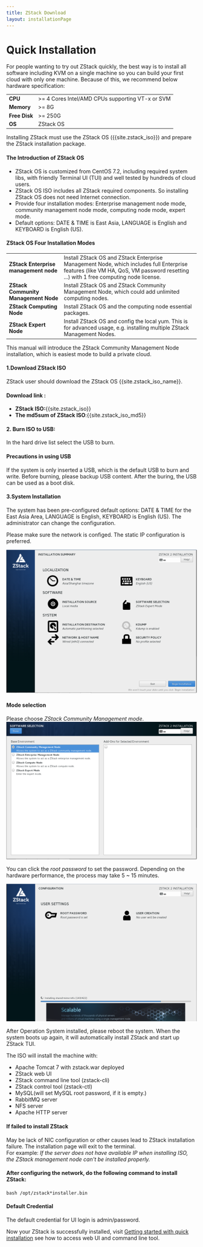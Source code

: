 ```yaml
---
title: ZStack Download
layout: installationPage
---
```


<h1 id="quickInstallation">Quick Installation</h1>

For people wanting to try out ZStack quickly, the best way is to install all software including KVM on a single machine so
you can build your first cloud with only one machine. Because of this, we recommend below hardware specification:

<table class="table table-striped table-bordered">
  <tr>
    <td><b>CPU</b></td>
    <td>>= 4 Cores Intel/AMD CPUs supporting VT-x or SVM</td>
  </tr>
  <tr>
    <td><b>Memory</b></td>
    <td>>= 8G</td>
  </tr>
  <tr>
    <td><b>Free Disk</b></td>
    <td>>= 250G</td>
  </tr>
  <tr>
    <td><b>OS</b></td>
    <td>ZStack OS</td>
  </tr>
</table>


Installing ZStack must use the ZStack OS ({{site.zstack_iso}}) and prepare the ZStack installation package.
<div class="bs-callout bs-callout-info">
  <h4>The Introduction of ZStack OS</h4>
  <ul>
    <li>ZStack OS is customized from CentOS 7.2, including required system libs, with friendly Terminal UI (TUI) and well tested by hundreds of cloud users.</li>
    <li>ZStack OS ISO includes all ZStack required components. So installing ZStack OS does not need Internet connection. </li>
    <li>Provide four installation modes: Enterprise management node mode, community management node mode, computing node mode, expert mode. </li>
    <li>Default options: DATE & TIME is East Asia, LANGUAGE is English and KEYBOARD is English (US). </li>
  </ul>

  <h4>ZStack OS Four Installation Modes</h4>
  
  <table class="table table-striped table-bordered">
    <tr>
      <td><b>ZStack Enterprise management node</b></td>
      <td>Install ZStack OS and ZStack Enterprise Management Node, which includes full Enterprise features (like VM HA, QoS, VM password resetting ...) with 1 free computing node license.</td>
    </tr>
    <tr>
      <td><b>ZStack Community Management Node</b></td>
      <td>Install ZStack OS and ZStack Community Management Node, which could add unlimited computing nodes.</td>
    </tr>
    <tr>
      <td><b>ZStack Computing Node</b></td>
      <td>Install ZStack OS and the computing node essential packages.</td>
    </tr>
    <tr>
      <td><b>ZStack Expert Node</b></td>
      <td>Install ZStack OS and config the local yum. This is for advanced usage, e.g. installing multiple ZStack Management Nodes.</td>
    </tr>
  </table>
</div>

This manual will introduce the ZStack Community Management Node installation, which is easiest mode to build a private cloud. 

#### 1.Download ZStack ISO

ZStack user should download the ZStack OS {{site.zstack_iso_name}}.<br>
 
#### Download link :
<ul>
  <li><b>ZStack ISO:</b>{{site.zstack_iso}}</li>
  <li><b>The md5sum of ZStack ISO</b>:{{site.zstack_iso_md5}}</li>
</ul>

#### 2. Burn ISO to USB:

In the hard drive list select the USB to burn.

<div class="bs-callout bs-callout-warning">
  <h4>Precautions in using USB</h4>
  If the system is only inserted a USB, which is the default USB to burn and write. Before burning, please backup USB content.
  After the buring, the USB can be used as a boot disk.
</div>

#### 3.System Installation

The system has been pre-configured default options: DATE & TIME for the East Asia Area, LANGUAGE is English, KEYBOARD is English (US). The administrator can change the configuration.
  
Please make sure the network is configed. The static IP configuration is preferred.

<img src="../images/Quick_Installation1.png" class="center-img img-responsive">

<div class="bs-callout bs-callout-info">
  <h4>Mode selection</h4>
  Please choose <i>ZStack Community Management mode</i>.
</div>

<img src="../images/Quick_Installation2.png" class="center-img img-responsive">

You can click the <i>root password</i> to set the password.
Depending on the hardware performance, the process may take 5 ~ 15 minutes.

<img src="../images/Quick_Installation3.png" class="center-img img-responsive">

After Operation System installed, please reboot the system. When the system boots up again, it will automatically install ZStack and start up ZStack TUI.

The ISO will install the machine with:

* Apache Tomcat 7 with zstack.war deployed
* ZStack web UI
* ZStack command line tool (zstack-cli)
* ZStack control tool (zstack-ctl)
* MySQL(will set MySQL root password, if it is empty.)
* RabbitMQ server
* NFS server
* Apache HTTP server

<div class="bs-callout bs-callout-warning">
  <h4>If failed to install ZStack</h4>
  May be lack of NIC configuration or other causes lead to ZStack installation failure. The installation page will exit to the terminal.<br>
  For example: <i>If the server does not have available IP when installing ISO, the ZStack management node can't be installed properly.</i>
  <div class="bs-callout bs-callout-success">
    <h4>After configuring the network, do the following command to install ZStack:</h4>
      <pre><code>bash /opt/zstack*installer.bin</code></pre>
  </div>
</div>

<div class="bs-callout bs-callout-info">
  <h4>Default Credential</h4>

  The default credential for UI login is admin/password.
</div>

Now your ZStack is successfully installed, visit [Getting started with quick installation](../documentation/getstart-quick.html) see how to access web UI and command line tool.
